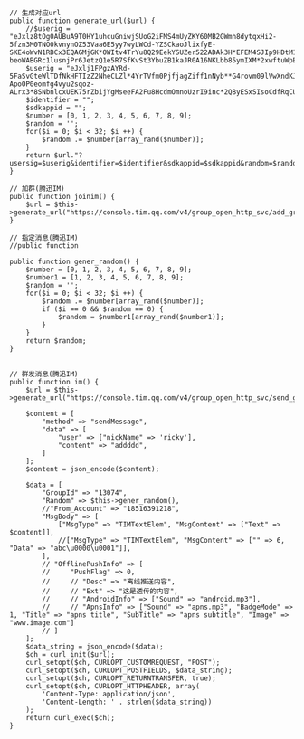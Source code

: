     // 生成对应url
    public function generate_url($url) {
        //$userig = "eJxlz8tOg0AUBuA9T0HY1uhcuGniwjSUoG2iFMS4mUyZKY60MB2GWmh8dytqxHi2-5fzn3M0TNO0kvnynOZ53Vaa6E5yy7wyLWCd-YZSCkaoJlixfyE-SKE4oWvN1RBCx3EQAGMjGK*0WItv4TrYu8Q29EekYSUZer522ADAk3H*EFEM4SJIp9HDtM1nwf3FjD5Xk0ZvkyILn3D3gg4xK8ve61H26q*6JboN-beoWABGRc1lusnjPr6JetzQ1e5R7SfKvSt3YbuZB1kaJR0A16NKLbb85ymIXM*2xwftuWpEXQ0AAXgSGHyOZbwbHwq9Xi8_";
        $userig = "eJxlj1FPgzAYRd-5FaSvGteWlTDfNkHFTIzZ2NheCLZl*4YrTVfm0PjfjagZiff1nNyb**G4rovm09lVwXndKJvbVkvkXrsIo8sz1BpEXtjcM*IflCcNRuZFaaXpIGGMUYz7DgipLJTwa7zCUYra8p5xEFXezfxUDDEmAaWjoK-ApoOP0eomfg4vyu2sqoz-ALrx3*8SNbnlcxUEK75rZbijYgMseeFA2Fu8HcdmOmnoUzrI9inc*2Q8yESxSIsoCdfRqCULDRmEzWnNlr1JC3v594l4dOgx2qNHaQ5Qq06gmDBCPfwd5Hw6X8JTXok_";
        $identifier = ""; 
        $sdkappid = "";
        $number = [0, 1, 2, 3, 4, 5, 6, 7, 8, 9];
        $random = '';
        for($i = 0; $i < 32; $i ++) {
            $random .= $number[array_rand($number)];
        }
        return $url."?usersig=$userig&identifier=$identifier&sdkappid=$sdkappid&random=$random&contenttype=json";
    }

    // 加群(腾迅IM)
    public function joinim() {
        $url = $this->generate_url("https://console.tim.qq.com/v4/group_open_http_svc/add_group_member");
    }

    // 指定消息(腾迅IM)
    //public function 

    public function gener_random() {
        $number = [0, 1, 2, 3, 4, 5, 6, 7, 8, 9];
        $number1 = [1, 2, 3, 4, 5, 6, 7, 8, 9];
        $random = '';
        for($i = 0; $i < 32; $i ++) {
            $random .= $number[array_rand($number)];
            if ($i == 0 && $random == 0) {
                $random = $number1[array_rand($number1)];
            }
        }
        return $random;
    }


    // 群发消息(腾迅IM)
    public function im() {
        $url = $this->generate_url("https://console.tim.qq.com/v4/group_open_http_svc/send_group_msg");

        $content = [
            "method" => "sendMessage",
            "data" => [
                "user" => ["nickName" => 'ricky'],
                "content" => "addddd",
            ]
        ];
        $content = json_encode($content);

        $data = [
            "GroupId" => "13074",
            "Random" => $this->gener_random(),
            //"From_Account" => "18516391218",
            "MsgBody" => [
                ["MsgType" => "TIMTextElem", "MsgContent" => ["Text" => $content]],
                //["MsgType" => "TIMTextElem", "MsgContent" => ["" => 6, "Data" => "abc\u0000\u0001"]],
            ],
            // "OfflinePushInfo" => [
            //     "PushFlag" => 0,
            //     // "Desc" => "离线推送内容",
            //     // "Ext" => "这是透传的内容",
            //     // "AndroidInfo" => ["Sound" => "android.mp3"],
            //     // "ApnsInfo" => ["Sound" => "apns.mp3", "BadgeMode" => 1, "Title" => "apns title", "SubTitle" => "apns subtitle", "Image" => "www.image.com"]
            // ]
        ];                                                                  
        $data_string = json_encode($data);  
        $ch = curl_init($url);        
        curl_setopt($ch, CURLOPT_CUSTOMREQUEST, "POST");                            
        curl_setopt($ch, CURLOPT_POSTFIELDS, $data_string);  
        curl_setopt($ch, CURLOPT_RETURNTRANSFER, true);  
        curl_setopt($ch, CURLOPT_HTTPHEADER, array(                   
            'Content-Type: application/json',  
            'Content-Length: ' . strlen($data_string))           
        );                                                                                                                     
        return curl_exec($ch); 
    }